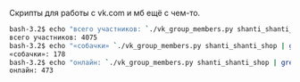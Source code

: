 Скрипты для работы с vk.com и мб ещё с чем-то.

```bash
bash-3.2$ echo "всего участников: `./vk_group_members.py shanti_shanti_shop | wc -l`"
всего участников: 4075
bash-3.2$ echo "«собачки» `./vk_group_members.py shanti_shanti_shop | grep deactivated | wc -l`"
«собачки»: 178
bash-3.2$ echo "онлайн: `./vk_group_members.py shanti_shanti_shop | grep online=1 | wc -l`"
онлайн: 473
````
